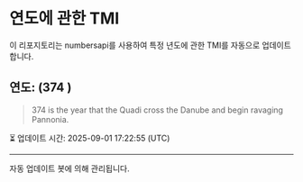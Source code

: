
# 연도에 관한 TMI

이 리포지토리는 numbersapi를 사용하여 특정 년도에 관한 TMI를 자동으로 업데이트합니다.

## 연도: (374 )
> 374 is the year that the Quadi cross the Danube and begin ravaging Pannonia.

⏳ 업데이트 시간: 2025-09-01 17:22:55 (UTC)

---
자동 업데이트 봇에 의해 관리됩니다.
